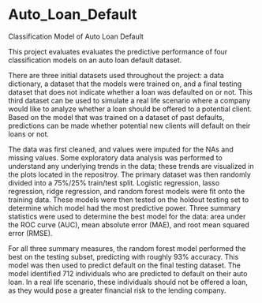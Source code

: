 # Auto_Loan_Default
Classification Model of Auto Loan Default

This project evaluates evaluates the predictive performance of four classification models on an auto loan default dataset.

There are three initial datasets used throughout the project: a data dictionary, a dataset that the models were trained on, and a final testing dataset that does not indicate whether a loan was defaulted on or not. This third dataset can be used to simulate a real life scenario where a company would like to analyze whether a loan should be offered to a potential client. Based on the model that was trained on a dataset of past defaults, predictions can be made whether potential new clients will default on their loans or not.

The data was first cleaned, and values were imputed for the NAs and missing values. Some exploratory data analysis was performed to understand any underlying trends in the data; these trends are visualized in the plots located in the repositroy. The primary dataset was then randomly divided into a 75%/25% train/test split. Logistic regression, lasso regression, ridge regression, and random forest models were fit onto the training data. These models were then tested on the holdout testing set to determine which model had the most predictive power. Three summary statistics were used to determine the best model for the data: area under the ROC curve (AUC), mean absolute error (MAE), and root mean squared error (RMSE).

For all three summary measures, the random forest model performed the best on the testing subset, predicting with roughly 93% accuracy. This model was then used to predict default on the final testing dataset. The model identified 712 individuals who are predicted to default on their auto loan. In a real life scenario, these individuals should not be offered a loan, as they would pose a greater financial risk to the lending company. 
